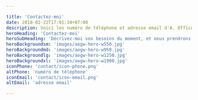 ```yaml
---

title: 'Contactez-moi'
date: 2018-02-22T17:01:34+07:00
description: Voici les numéro de téléphone et adresse email d'A. Office Gestion Web, votre Assistante de Direction.
heroHeading: 'Contactez-moi'
heroSubHeading: 'Décrivez-moi vos besoins du moment, et nous prendrons rendez-vous pour en discuter en détails.'
heroBackgroundsm: 'images/aogw-hero-w550.jpg'
heroBackgroundmd: 'images/aogw-hero-w950.jpg'
heroBackgroundlg: 'images/aogw-hero-w1250.jpg'
heroBackgroundxl: 'images/aogw-hero-w1900.jpg'
iconPhone: 'contact/icon-phone.png'
altPhone: 'numéro de téléphone'
iconEmail: 'contact/icon-email.png'
altEmail: 'adresse email'

---
```


